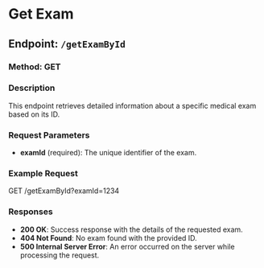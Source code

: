# Get Exam

## Endpoint: `/getExamById`

### Method: GET

### Description
This endpoint retrieves detailed information about a specific medical exam based on its ID.

### Request Parameters
- **examId** (required): The unique identifier of the exam.

### Example Request
GET /getExamById?examId=1234

### Responses
- **200 OK**: Success response with the details of the requested exam.
- **404 Not Found**: No exam found with the provided ID.
- **500 Internal Server Error**: An error occurred on the server while processing the request.
